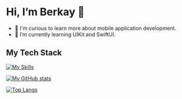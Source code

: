 # Hi, I’m Berkay 👋 

- 👀 I'm curious to learn more about mobile application development.
- 🌱 I’m currently learning UIKit and SwiftUI.

## My Tech Stack

[![My Skills](https://skillicons.dev/icons?i=swift,dart,flutter,html,css,git,github,postman,firebase)](https://skillicons.dev)


[![My GitHub stats](https://github-readme-stats.vercel.app/api?username=yosoybunal&hide=contribs,issues&theme=cobalt)](https://github.com/yosoybunal/github-readme-stats) 

[![Top Langs](https://github-readme-stats.vercel.app/api/top-langs/?username=yosoybunal&layout=compact&theme=cobalt)](https://github.com/yosoybunal/github-readme-stats)



